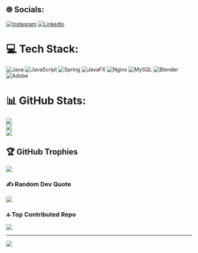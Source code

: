 
## 🌐 Socials:
[![Instagram](https://img.shields.io/badge/Instagram-%23E4405F.svg?logo=Instagram&logoColor=white)](https://instagram.com/masheka_real) [![LinkedIn](https://img.shields.io/badge/LinkedIn-%230077B5.svg?logo=linkedin&logoColor=white)](https://linkedin.com/in/Daniel_Mashevskiy) 

# 💻 Tech Stack:
![Java](https://img.shields.io/badge/java-%23ED8B00.svg?style=for-the-badge&logo=openjdk&logoColor=white) ![JavaScript](https://img.shields.io/badge/javascript-%23323330.svg?style=for-the-badge&logo=javascript&logoColor=%23F7DF1E) ![Spring](https://img.shields.io/badge/spring-%236DB33F.svg?style=for-the-badge&logo=spring&logoColor=white) ![JavaFX](https://img.shields.io/badge/javafx-%23FF0000.svg?style=for-the-badge&logo=javafx&logoColor=white) ![Nginx](https://img.shields.io/badge/apache-%23009639.svg?style=for-the-badge&logo=nginx&logoColor=white) ![MySQL](https://img.shields.io/badge/mysql-4479A1.svg?style=for-the-badge&logo=mysql&logoColor=white) ![Blender](https://img.shields.io/badge/blender-%23F5792A.svg?style=for-the-badge&logo=blender&logoColor=white) ![Adobe](https://img.shields.io/badge/adobe-%23FF0000.svg?style=for-the-badge&logo=adobe&logoColor=white)
# 📊 GitHub Stats:
![](https://github-readme-stats.vercel.app/api?username=MashekaPatimeiker&theme=dark&hide_border=false&include_all_commits=false&count_private=false)<br/>
![](https://github-readme-streak-stats.herokuapp.com/?user=MashekaPatimeiker&theme=dark&hide_border=false)<br/>
![](https://github-readme-stats.vercel.app/api/top-langs/?username=MashekaPatimeiker&theme=dark&hide_border=false&include_all_commits=false&count_private=false&layout=compact)

## 🏆 GitHub Trophies
![](https://github-profile-trophy.vercel.app/?username=MashekaPatimeiker&theme=dracula&no-frame=false&no-bg=true&margin-w=4)

### ✍️ Random Dev Quote
![](https://quotes-github-readme.vercel.app/api?type=horizontal&theme=tokyonight)

### 🔝 Top Contributed Repo
![](https://github-contributor-stats.vercel.app/api?username=MashekaPatimeiker&limit=5&theme=midnight-purple&combine_all_yearly_contributions=true)

---
[![](https://visitcount.itsvg.in/api?id=MashekaPatimeiker&icon=7&color=10)](https://visitcount.itsvg.in)

<!-- Proudly created with GPRM ( https://gprm.itsvg.in ) -->
